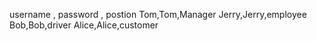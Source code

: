 username , password , postion
Tom,Tom,Manager
Jerry,Jerry,employee
Bob,Bob,driver
Alice,Alice,customer